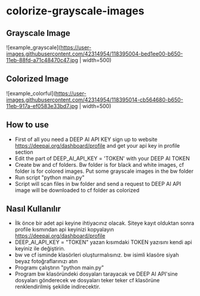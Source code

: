# colorize-grayscale-images
Grayscale Image
---------------------------------------------------------------------------------------------------------------------------
![example_grayscale](https://user-images.githubusercontent.com/42314954/118395004-bed1ee00-b650-11eb-88fd-a71c48470c47.jpg | width=500)


Colorized Image
---------------------------------------------------------------------------------------------------------------------------
![example_colorful](https://user-images.githubusercontent.com/42314954/118395014-cb564680-b650-11eb-917a-ef0583e33bd7.jpg | width=500)

## How to use
* First of all you need a DEEP AI API KEY
  sign up to website https://deepai.org/dashboard/profile and get your api key in profile section
* Edit the part of DEEP_AI_API_KEY = 'TOKEN' with your DEEP AI TOKEN
* Create bw and cf folders. Bw folder is for black and white images, cf folder is for colored images. Put some grayscale images in the bw folder
* Run script "python main.py"
* Script will scan files in bw folder and send a request to DEEP AI API image will be downloaded to cf folder as colorized

## Nasıl Kullanılır

* İlk önce bir adet api keyine ihtiyacınız olacak. Siteye kayıt olduktan sonra profile kısmından api keyinizi kopyalayın https://deepai.org/dashboard/profile
* DEEP_AI_API_KEY = "TOKEN" yazan kısımdaki TOKEN yazısını kendi api keyiniz ile değiştirin.
* bw ve cf isminde klasörleri oluşturmalısınız. bw isimli klasöre siyah beyaz fotoğraflarınızı atın
* Programı çalıştırın "python main.py"
* Program bw klasöründeki dosyaları tarayacak ve DEEP AI API'sine dosyaları gönderecek ve dosyaları teker teker cf klasörüne renklendirilmiş şekilde indirecektir.
